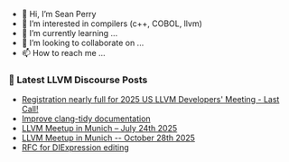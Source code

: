 - 👋 Hi, I’m Sean Perry
- 👀 I’m interested in compilers (c++, COBOL, llvm)
- 🌱 I’m currently learning ...
- 💞️ I’m looking to collaborate on ...
- 📫 How to reach me ...

<!---
s66perry/s66perry is a ✨ special ✨ repository because its `README.md` (this file) appears on your GitHub profile.
You can click the Preview link to take a look at your changes.
--->
### 📕 Latest LLVM Discourse Posts

<!-- DISCOURSE-LLVM:START -->
- [Registration nearly full for 2025 US LLVM Developers&#39; Meeting - Last Call!](https://discourse.llvm.org/t/registration-nearly-full-for-2025-us-llvm-developers-meeting-last-call/88555#post_1)
- [Improve clang-tidy documentation](https://discourse.llvm.org/t/improve-clang-tidy-documentation/88305#post_12)
- [LLVM Meetup in Munich – July 24th 2025](https://discourse.llvm.org/t/llvm-meetup-in-munich-july-24th-2025/87179#post_3)
- [LLVM Meetup in Munich -- October 28th 2025](https://discourse.llvm.org/t/llvm-meetup-in-munich-october-28th-2025/88554#post_1)
- [RFC for DIExpression editing](https://discourse.llvm.org/t/rfc-for-diexpression-editing/88459#post_10)
<!-- DISCOURSE-LLVM:END -->

